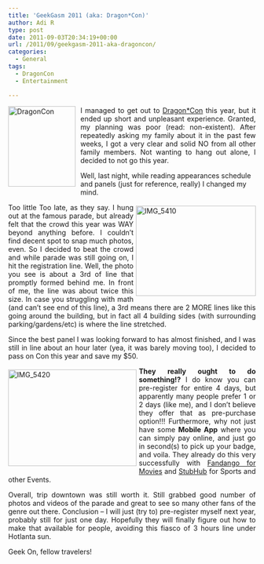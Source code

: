 ```yaml
---
title: 'GeekGasm 2011 (aka: Dragon*Con)'
author: Adi R
type: post
date: 2011-09-03T20:34:19+00:00
url: /2011/09/geekgasm-2011-aka-dragoncon/
categories:
  - General
tags:
  - DragonCon
  - Entertainment

---
```

<p align="justify">
  <a title="Dragon-Con Atlanta" href="http://dragoncon.org" target="_blank"><img style="background-image: none; border-bottom: 0px; border-left: 0px; margin: 0px 10px 5px 0px; padding-left: 0px; padding-right: 0px; display: inline; float: left; border-top: 0px; border-right: 0px; padding-top: 0px" title="DragonCon" border="0" alt="DragonCon" align="left" src="https://i1.wp.com/www.adir1.com/uploads/2011/09/DragonCon1.jpg?resize=137%2C164" width="137" height="164" data-recalc-dims="1" /></a>I managed to get out to <a href="http://dragoncon.org" target="_blank">Dragon*Con</a> this year, but it ended up short and unpleasant experience. Granted, my planning was poor (read: non-existent). After repeatedly asking my family about it in the past few weeks, I got a very clear and solid NO from all other family members. Not wanting to hang out alone, I decided to not go this year.
</p>

Well, last night, while reading appearances schedule and panels (just for reference, really) I changed my mind. 

<p align="justify">
  <a href="https://i2.wp.com/www.adir1.com/uploads/2011/09/IMG_5410.jpg" target="_blank"><img style="background-image: none; border-right-width: 0px; margin: 5px 0px 5px 5px; padding-left: 0px; padding-right: 0px; display: inline; float: right; border-top-width: 0px; border-bottom-width: 0px; border-left-width: 0px; padding-top: 0px" title="IMG_5410" border="0" alt="IMG_5410" align="right" src="https://i0.wp.com/www.adir1.com/uploads/2011/09/IMG_5410_thumb.jpg?resize=244%2C184" width="244" height="184" data-recalc-dims="1" /></a>Too little Too late, as they say. I hung out at the famous parade, but already felt that the crowd this year was WAY beyond anything before. I couldn’t find decent spot to snap much photos, even. So I decided to beat the crowd and while parade was still going on, I hit the registration line. Well, the photo you see is about a 3rd of line that promptly formed behind me. In front of me, the line was about twice this size. In case you struggling with math (and can’t see end of this line), a 3rd means there are 2 MORE lines like this going around the building, but in fact all 4 building sides (with surrounding parking/gardens/etc) is where the line stretched.
</p>

<p align="justify">
  Since the best panel I was looking forward to has almost finished, and I was still in line about an hour later (yea, it was barely moving too), I decided to pass on Con this year and save my $50.
</p>

<p align="justify">
  <a href="https://i0.wp.com/www.adir1.com/uploads/2011/09/IMG_5420.jpg" target="_blank"><img style="background-image: none; border-bottom: 0px; border-left: 0px; margin: 5px 5px 5px 0px; padding-left: 0px; padding-right: 0px; display: inline; float: left; border-top: 0px; border-right: 0px; padding-top: 0px" title="IMG_5420" border="0" alt="IMG_5420" align="left" src="https://i1.wp.com/www.adir1.com/uploads/2011/09/IMG_5420_thumb.jpg?resize=261%2C197" width="261" height="197" data-recalc-dims="1" /></a><strong>They really ought to do something!?</strong> I do know you can pre-register for entire 4 days, but apparently many people prefer 1 or 2 days (like me), and I don’t believe they offer that as pre-purchase option!!! Furthermore, why not just have some <strong>Mobile App</strong> where you can simply pay online, and just go in second(s) to pick up your badge, and voila. They already do this very successfully with <a href="http://www.fandango.com/iphoneapp" target="_blank">Fandango for Movies</a> and <a href="http://www.stubhub.com/mobile-apps/" target="_blank">StubHub</a> for Sports and other Events.
</p>

<p align="justify">
  Overall, trip downtown was still worth it. Still grabbed good number of photos and videos of the parade and great to see so many other fans of the genre out there. Conclusion – I will just (try to) pre-register myself next year, probably still for just one day. Hopefully they will finally figure out how to make that available for people, avoiding this fiasco of 3 hours line under Hotlanta sun.
</p>

Geek On, fellow travelers!